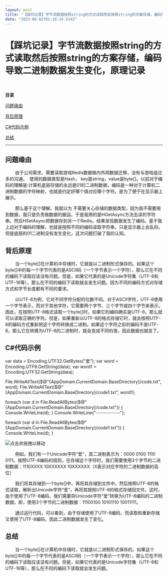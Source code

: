 ```yaml
---
layout: post
title: "【踩坑记录】字节流数据按照string的方式读取然后按照string的方案存储，编码导致二进制数据发生变化，原理记录"
date: "2023-06-02T01:18:34.514Z"
---
```

【踩坑记录】字节流数据按照string的方式读取然后按照string的方案存储，编码导致二进制数据发生变化，原理记录
==========================================================

​

**目录**

[问题缘由](#%E9%97%AE%E9%A2%98%E7%BC%98%E7%94%B1)

[背后原理](#%E8%83%8C%E5%90%8E%E5%8E%9F%E7%90%86)

[C#代码示例](#C%23%E4%BB%A3%E7%A0%81%E7%A4%BA%E4%BE%8B)

[总结](#%E6%80%BB%E7%BB%93)

* * *

问题缘由
----

        由于公司需求，需要读取游戏Redis数据做内外网数据迁移，没有与游戏组过多的沟通。  使用的数据类型是Hash， key是string，value是byte\[\]。以前对于编码的理解是:计算机底层存储的永远是01的二进制数据，编码是一种对于计算机二进制数据的字符映射，也就是约定好哪个值对应哪个字符。是为了便于在显示器上展示。

        那么基于这个理解，我就以为 不需要关心存储的数据类型，因为我不需要用到数据，我只是负责做数据的搬运。于是我用的是HGetAsync方法去读的字符串。然后HSetAsync把数据存到另一个Redis。结果发现数据发生了编码。基于我上边对于编码的理解，也就是按照不同的编码读取字符串，只是显示器上会乱码，但是底层的01二进制没有发生变化，这次问题打破了我的认知。

背后原理
----

        当一个byte\[\]在计算机中存储时，它就是以二进制形式保存的。如果这个byte\[\]中的每一个字节代表的是ASCII码（一个字节表示一个字符），那么它在不同的编码下读取应该没有问题。但是，如果它代表的是Unicode字符集（UTF-8和UTF-16等），那么在不同的编码下读取就会发生问题。因为不同的编码方式对存储方式和字节长度都有不同的要求。

        以UTF-8为例，它对不同字符分配的位数不同。对于ASCII字符，UTF-8使用一个字节表示，而对于其他字符，它需要两个字节、三个字节或四个字节来表示。因此，在按照UTF-8格式读取一个byte\[\]时，如果它的编码确实是UTF-8，那么就可以读取正确的字符。但是，如果重新以UTF-8的格式存储它时，就会按照UTF-8的编码方式重新把这个字符转换成二进制。如果这个字符之前的编码不是UTF-8，那么它在转换为UTF-8的二进制时，就会变成不同的值，因此数据也就变了。

C#代码示例
------

var data = Encoding.UTF32.GetBytes("爱");
var word = Encoding.UTF8.GetString(data);
var word1 = Encoding.UTF32.GetString(data);

File.WriteAllText($@"{AppDomain.CurrentDomain.BaseDirectory}/code.txt", word);
File.WriteAllText($@"{AppDomain.CurrentDomain.BaseDirectory}/code1.txt", word1);

foreach (var d in File.ReadAllBytes($@"{AppDomain.CurrentDomain.BaseDirectory}/code.txt"))
{
    Console.WriteLine(d);
}
Console.WriteLine("\------------");

foreach (var d in File.ReadAllBytes($@"{AppDomain.CurrentDomain.BaseDirectory}/code1.txt"))
{
    Console.WriteLine(d);
}

![](https://img2023.cnblogs.com/blog/3171097/202306/3171097-20230601201648679-182704870.gif "点击并拖拽以移动")

        例如，我们有一个Unicode字符“爱”，其二进制表示为：0000 0100 1110 0111。按照UTF-8编码的规则，在存储这个字符时，我们需要使用3个字节的二进制数据：1110XXXX 10XXXXXX 10XXXXXX（X表示对应字符的二进制数据的高位）

        我们将其存储到一个byte\[\]中，再将其存储到文件中。然后按照UTF-8的格式读取，解析出Unicode字符“爱”，再将其按照UTF-8的格式存储回文件。这时，由于使用了UTF-8编码，我们需要将Unicode字符“爱”转换为UTF-8编码的二进制数据，即，使用3个字节的二进制数据：11100100 10101110 10011111。

        通过运行代码，可以看到，由于存储使用了UTF-8编码，而读取和重新存储又使用了UTF-8编码，因此二进制数据发生了变化。

总结
--

        当一个byte\[\]在计算机中存储时，它就是以二进制形式保存的。如果这个byte\[\]中的每一个字节代表的是ASCII码（一个字节表示一个字符），那么它在不同的编码下读取应该没有问题。但是，如果它代表的是Unicode字符集（UTF-8和UTF-16等），那么在不同的编码下读取就会发生问题。

​
